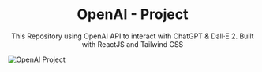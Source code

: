 <h1 align="center">OpenAI - Project</h1>
<p align="center">This Repository using OpenAI API to interact with ChatGPT & Dall·E 2. Built with ReactJS and Tailwind CSS</p>


![OpenAI Project](https://user-images.githubusercontent.com/88332980/222502569-1f6e4b8d-91be-4da5-a8ae-223043d57104.png) 
